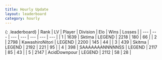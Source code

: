 ```yaml
---
title: Hourly Update
layout: leaderboard
category: hourly
---
```


{: .leaderboard}
| Rank | LV | Player | Division | Elo | Wins | Losses |
| --- | --- | --- | --- | --- | --- | --- |
| <span data-change="0">1</span> | 1639 | <span title="ID: 353063">Sktima</span> | LEGEND | <span data-change="0">2218</span> | <span data-change="0">180</span> | <span data-change="0">66</span> |
| <span data-change="0">2</span> | 2798 | <span title="ID: 164871">KawashiroNitori</span> | LEGEND | <span data-change="0">2200</span> | <span data-change="0">145</span> | <span data-change="0">44</span> |
| <span data-change="0">3</span> | 439 | <span title="ID: 402846">Skitma</span> | LEGEND | <span data-change="0">2192</span> | <span data-change="0">221</span> | <span data-change="0">95</span> |
| <span data-change="1">4</span> | 398 | <span title="ID: 174294">SAAAAAAANNNNNSS</span> | LEGEND | <span data-change="9">2117</span> | <span data-change="1">85</span> | <span data-change="0">43</span> |
| <span data-change="-1">5</span> | 2147 | <span title="ID: 304661">AcidDownpour</span> | LEGEND | <span data-change="0">2112</span> | <span data-change="0">58</span> | <span data-change="0">28</span> |